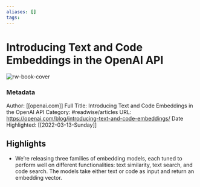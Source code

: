 ```yaml
---
aliases: []
tags:
---
```

# Introducing Text and Code Embeddings in the OpenAI API

![rw-book-cover](https://readwise-assets.s3.amazonaws.com/static/images/article3.5c705a01b476.png)
### Metadata
Author: [[openai.com]]
Full Title: Introducing Text and Code Embeddings in the OpenAI API
Category: #readwise/articles
URL: https://openai.com/blog/introducing-text-and-code-embeddings/
Date Highlighted: [[2022-03-13-Sunday]]

## Highlights
- We’re releasing three families of embedding models, each tuned to perform well on different functionalities: text similarity, text search, and code search. The models take either text or code as input and return an embedding vector.

